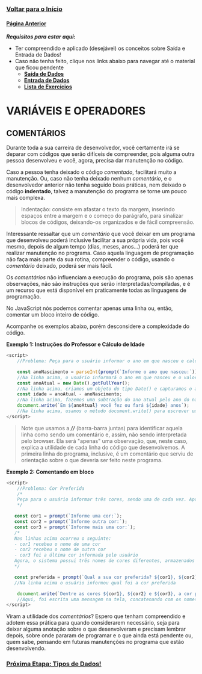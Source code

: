 ### [**Voltar para o Início**](../../README.md)

#### [**Página Anterior**](../02_03_entrada_de_dados/README.md)

***Requisitos para estar aqui:***
- Ter compreendido e aplicado (desejável) os conceitos sobre Saída e Entrada de Dados!
- Caso não tenha feito, clique nos links abaixo para navegar até o material que ficou pendente
  - [**Saída de Dados**](../02_02_saida_de_dados/README.md)
  - [**Entrada de Dados**](../02_03_entrada_de_dados/README.md)
  - [**Lista de Exercícios**](../02_03_entrada_de_dados/02_03_01_listaExercicios/README.md)

# **VARIÁVEIS E OPERADORES**</u>

## **COMENTÁRIOS**

Durante toda a sua carreira de desenvolvedor, você certamente irá se deparar com códigos que serão difíceis de compreender, pois alguma outra pessoa desenvolveu e você, agora, precisa dar manutenção no código.

Caso a pessoa tenha deixado o código _comentado_, facilitará muito a manutenção. Ou, caso não tenha deixado nenhum _comentário_, e o desenvolvedor anterior não tenha seguido boas práticas, nem deixado o código **indentado**, talvez a manutenção do programa se torne um pouco mais complexa.

> Indentação: consiste em afastar o texto da margem, inserindo espaços entre a margem e o começo do parágrafo, para sinalizar blocos de códigos, deixando-os organizados e de fácil compreensão.

Interessante ressaltar que um _comentário_ que você deixar em um programa que desenvolveu poderá inclusive facilitar a sua própria vida, pois você mesmo, depois de algum tempo (dias, meses, anos...) poderá ter que realizar manutenção no programa. Caso aquela linguagem de programação não faça mais parte da sua rotina, compreender o código, usando o _comentário_ deixado, poderá ser mais fácil.

Os _comentários_ não influenciam a execução do programa, pois são apenas observações, não são instruções que serão interpretadas/compiladas, e é um recurso que está disponível em praticamente todas as linguagens de programação.

No JavaScript nós podemos comentar apenas uma linha ou, então, comentar um bloco inteiro de código.

Acompanhe os exemplos abaixo, porém desconsidere a complexidade do código.

**Exemplo 1: Instruções do Professor e Cálculo de Idade**
```javascript
<script>
    //Problema: Peça para o usuário informar o ano em que nasceu e calcule a idade atual do usuário.

    const anoNascimento = parseInt(prompt(`Informe o ano que nasceu:`));
    //Na linha acima, o usuário informará o ano em que nasceu e o valor será convertido para inteiro. O ano será atribuído na const anoNascimento
    const anoAtual = new Date().getFullYear();
    //Na linha acima, criamos um objeto do tipo Date() e capturamos o ano completo, que contém quatro digitos, usando o método getFullYear(). O valor é atribuído na const anoAtual
    const idade = anoAtual - anoNascimento;
    //Na linha acima, fazemos uma subtração do ano atual pelo ano do nascimento e, assim, chegamos na idade do usuário. Este valor será atribuído na const idade
    document.write(`Em ${anoAtual} você fez ou fará ${idade} anos`);
    //Na linha acima, usamos o método document.write() para escrever uma mensagem para o usuário, concatenando com as informações do ano atual e da idade
</script>
```

> Note que usamos a ***//*** (barra-barra juntas) para identificar aquela linha como sendo um comentário e, assim, não sendo interpretada pelo browser. Ela será "apenas" uma observação, que, neste caso, explica a utilidade de cada linha do código que desenvolvemos. A primeira linha do programa, inclusive, é um comentário que serviu de orientação sobre o que deveria ser feito neste programa.

**Exemplo 2: Comentando em bloco**
```javascript
<script>
    //Problema: Cor Preferida
    /*
    Peça para o usuário informar três cores, sendo uma de cada vez. Após, pergunte ao usuário qual a cor preferida dentre as que informou.
    */

   const cor1 = prompt(`Informe uma cor:`);
   const cor2 = prompt(`Informe outra cor:`);
   const cor3 = prompt(`Informe mais uma cor:`);
   /*
   Nas linhas acima ocorreu o seguinte:
   - cor1 recebeu o nome de uma cor
   - cor2 recebeu o nome de outra cor
   - cor3 foi a última cor informada pelo usuário
   Agora, o sistema possui três nomes de cores diferentes, armazenados em memória
   */

   const preferida = prompt(`Qual a sua cor preferida? ${cor1}, ${cor2} ou ${cor3}?`);
   //Na linha acima o usuário informou qual foi a cor preferida

    document.write(`Dentre as cores ${cor1}, ${cor2} e ${cor3}, a cor preferida do usuário é a ${preferida}.`);
    //Aqui, foi escrita uma mensagem na tela, concatenando com os nomes de todas as cores informadas, indicando qual foi a cor preferida do usuário, também usando concatenação de strings para mostrar o nome da cor preferida.
</script>
```

Viram a utilidade dos _comentários_? Espero que tenham compreendido e adotem essa prática para quando considerarem necessário, seja para deixar alguma anotação sobre o que desenvolveram e precisam lembrar depois, sobre onde pararam de programar e o que ainda está pendente ou, quem sabe, pensando em futuras manutenções no programa que estão desenvolvendo.

### [<u>**Próxima Etapa: Tipos de Dados!**</u>](../02_05_tipos_de_dados/README.md)
